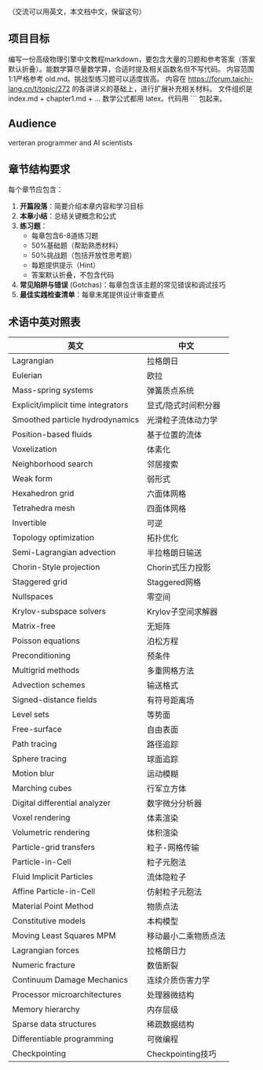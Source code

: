（交流可以用英文，本文档中文，保留这句）

## 项目目标
编写一份高级物理引擎中文教程markdown，要包含大量的习题和参考答案（答案默认折叠）。能数学算尽量数学算，合适时提及相关函数名但不写代码。
内容范围1:1严格参考 old.md。挑战型练习题可以适度拔高。
内容在 https://forum.taichi-lang.cn/t/topic/272 的各讲讲义的基础上，进行扩展补充相关材料。
文件组织是 index.md + chapter1.md + ...
数学公式都用 latex。代码用 ``` 包起来。


## Audience
verteran programmer and AI scientists

## 章节结构要求
每个章节应包含：
1. **开篇段落**：简要介绍本章内容和学习目标
2. **本章小结**：总结关键概念和公式
3. **练习题**：
   - 每章包含6-8道练习题
   - 50%基础题（帮助熟悉材料）
   - 50%挑战题（包括开放性思考题）
   - 每题提供提示（Hint）
   - 答案默认折叠，不包含代码
4. **常见陷阱与错误** (Gotchas)：每章包含该主题的常见错误和调试技巧
5. **最佳实践检查清单**：每章末尾提供设计审查要点

## 术语中英对照表

| 英文 | 中文 |
|------|------|
| Lagrangian | 拉格朗日 |
| Eulerian | 欧拉 |
| Mass-spring systems | 弹簧质点系统 |
| Explicit/implicit time integrators | 显式/隐式时间积分器 |
| Smoothed particle hydrodynamics | 光滑粒子流体动力学 |
| Position-based fluids | 基于位置的流体 |
| Voxelization | 体素化 |
| Neighborhood search | 邻居搜索 |
| Weak form | 弱形式 |
| Hexahedron grid | 六面体网格 |
| Tetrahedra mesh | 四面体网格 |
| Invertible | 可逆 |
| Topology optimization | 拓扑优化 |
| Semi-Lagrangian advection | 半拉格朗日输送 |
| Chorin-Style projection | Chorin式压力投影 |
| Staggered grid | Staggered网格 |
| Nullspaces | 零空间 |
| Krylov-subspace solvers | Krylov子空间求解器 |
| Matrix-free | 无矩阵 |
| Poisson equations | 泊松方程 |
| Preconditioning | 预条件 |
| Multigrid methods | 多重网格方法 |
| Advection schemes | 输送格式 |
| Signed-distance fields | 有符号距离场 |
| Level sets | 等势面 |
| Free-surface | 自由表面 |
| Path tracing | 路径追踪 |
| Sphere tracing | 球面追踪 |
| Motion blur | 运动模糊 |
| Marching cubes | 行军立方体 |
| Digital differential analyzer | 数字微分分析器 |
| Voxel rendering | 体素渲染 |
| Volumetric rendering | 体积渲染 |
| Particle-grid transfers | 粒子-网格传输 |
| Particle-in-Cell | 粒子元胞法 |
| Fluid Implicit Particles | 流体隐粒子 |
| Affine Particle-in-Cell | 仿射粒子元胞法 |
| Material Point Method | 物质点法 |
| Constitutive models | 本构模型 |
| Moving Least Squares MPM | 移动最小二乘物质点法 |
| Lagrangian forces | 拉格朗日力 |
| Numeric fracture | 数值断裂 |
| Continuum Damage Mechanics | 连续介质伤害力学 |
| Processor microarchitectures | 处理器微结构 |
| Memory hierarchy | 内存层级 |
| Sparse data structures | 稀疏数据结构 |
| Differentiable programming | 可微编程 |
| Checkpointing | Checkpointing技巧 |

